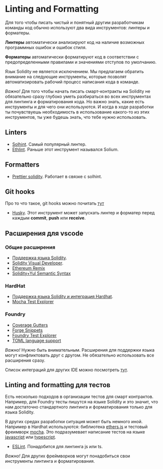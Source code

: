 # Linting and Formatting

Для того чтобы писать чистый и понятный другим разработчикам команды код обычно используют два вида инструментов: линтеры и форматеры.

**Линтеры** автоматически анализируют код на наличие возможных программных ошибок и ошибок стиля.

**Форматеры** автоматически форматируют код в соответствии с предопределенными правилами и значениями отступов по умолчанию.

Язык Solidity не является исключением. Мы предлагаем обратить внимание на следующие инструменты, которые позволят автоматизировать рабочий процесс написания кода в команде.

_Важно!_ Для того чтобы начать писать смарт-контракты на Solidity не обязательно сразу глубоко уметь разбираться во всех инструментах для линтинга и форматирования кода. Но важно знать, какие есть инструменты и для чего они используются. И когда в ходе разработки ты почувствуешь необходимость в использование какого-то из этих инструментов, ты уже будешь знать, что тебе нужно использовать.

## Linters

- [Solhint](https://www.npmjs.com/package/solhint). Самый популярный линтер.
- [Ethlint](https://www.npmjs.com/package/ethlint). Раньше этот инструмент назывался Solium.

## Formatters

 - [Prettier solidity](https://github.com/prettier-solidity/prettier-plugin-solidity). Работает в связке с solhint.

## Git hooks

  Про то что такое, git hooks можно почитать [тут](https://githooks.com/)

 - [Husky](https://github.com/typicode/husky). Этот инструмент может запускать линтер и форматер перед каждым **commit**, **push** или **receive**.

## Расширения для vscode

### Общие расширения
- [Поддержка языка Solidity](https://juan.blanco.ws/solidity-contracts-in-visual-studio-code/).
- [Solidity Visual Developer](https://marketplace.visualstudio.com/items?itemName=tintinweb.solidity-visual-auditor).
- [Ethereum Remix](https://marketplace.visualstudio.com/items?itemName=RemixProject.ethereum-remix)
- [Solidity+Yul Semantic Syntax](https://marketplace.visualstudio.com/items?itemName=ContractShark.solidity-lang)

### HardHat
- [Поддержка языка Solidity и интеграция Hardhat](https://marketplace.visualstudio.com/items?itemName=NomicFoundation.hardhat-solidity).
- [Mocha Test Explorer](https://marketplace.visualstudio.com/items?itemName=hbenl.vscode-mocha-test-adapter)

### Foundry
- [Coverage Gutters](https://marketplace.visualstudio.com/items?itemName=ryanluker.vscode-coverage-gutters)
- [Forge Snippets](https://marketplace.visualstudio.com/items?itemName=Crisgarner.foundry-snippets)
- [Foundry Test Explorer](https://marketplace.visualstudio.com/items?itemName=naps62.foundry-vscode-test-adapter)
- [TOML language support](https://marketplace.visualstudio.com/items?itemName=be5invis.toml)

_Важно!_ Нужно быть внимательным. Расширения для поддержки языка могут конфликтовать друг с другом. Не обязательно использовать все расширения сразу.

Список интеграций для других IDE можно посмотреть [тут](https://docs.soliditylang.org/en/v0.8.18/resources.html#editor-integrations).

## Linting and formatting для тестов

Есть несколько подходов в организации тестов для смарт контрактов. Например, для Foundry тесты пишутся на языке Solidity и это значит, что нам достаточно стандартного линтинга и форматирования только для языка Solidity.

В других средах разработки ситуация может быть немного иной. Например в Hardhat используются: библиотека [ethers.js](https://docs.ethers.org/v5/) и тестовый фреимворк [mocha](https://mochajs.org/). Это подразумевает написание тестов на языке [javascript](https://learn.javascript.ru/) или [typescript](https://www.typescriptlang.org/).

- [ESLint](https://eslint.org/). Понадобится для линтинга js или ts.

_Важно!_ Для других фреймворков могут понадобиться свои инструменты линтинга и форматирования.

